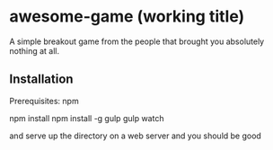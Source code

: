 # awesome-game (working title)

A simple breakout game from the people that brought you absolutely nothing at
all.

## Installation

Prerequisites: npm

npm install
npm install -g gulp
gulp watch

and serve up the directory on a web server and you should be good
